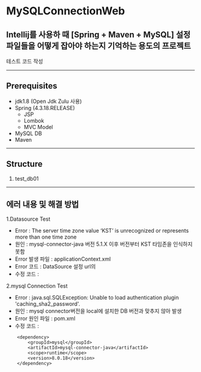 # MySQLConnectionWeb

## Intellij를 사용하 때 [Spring + Maven + MySQL] 설정파일들을 어떻게 잡아야 하는지 기억하는 용도의 프로젝트

테스트 코드 작성

-------------------------------

## Prerequisites

* jdk1.8 (Open Jdk Zulu 사용)
* Spring (4.3.18.RELEASE)
  - JSP
  - Lombok
  - MVC Model
* MySQL DB
* Maven

--------------------------------

## Structure

1. test_db01

--------------------------------

## 에러 내용 및 해결 방법


1.Datasource Test
 * Error : The server time zone value ‘KST’ is unrecognized or represents more than one time zone
 * 원인 : mysql-connector-java 버전 5.1.X 이후 버전부터 KST 타임존을 인식하지 못함
 * Error 발생 파일 : applicationContext.xml
 * Error 코드 : DataSource 설정 url의 <property name="url" value="jdbc:mysql://127.0.0.1:3306/test_db01?useSSL=false"/>
 * 수정 코드 : <property name="url" value="jdbc:mysql://127.0.0.1:3306/test_db01?useSSL=false&amp;serverTimezone=UTC"/>

2.mysql Connection Test
 * Error : java.sql.SQLException: Unable to load authentication plugin 'caching_sha2_password'.
 * 원인 : mysql connector버전을 local에 설치한 DB 버전과 맞추지 않아 발생
 * Error 원인 파일 : pom.xml
 * 수정 코드 :
~~~
    <dependency>
        <groupId>mysql</groupId>
        <artifactId>mysql-connector-java</artifactId>
        <scope>runtime</scope>
        <version>8.0.18</version>
    </dependency>
~~~
